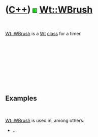 
 

 

 

 

 

([C++](Cpp.md)) ![Wt](PicWt.png) [Wt::WBrush](CppWBrush.md)
=============================================================

 

[Wt::WBrush](CppWBrush.md) is a [Wt](CppWt.md) [class](CppClass.md)
for a timer.

 

 

 

 

 

Examples
--------

 

[Wt::WBrush](CppWBrush.md) is used in, among others:

-   ...

 

 

 

 

 

 


